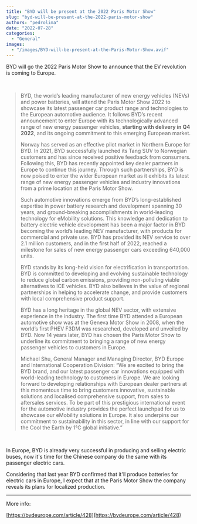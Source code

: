 ```yaml
---
title: "BYD will be present at the 2022 Paris Motor Show"
slug: "byd-will-be-present-at-the-2022-paris-motor-show"
authors: "pedrolima"
date: "2022-07-28"
categories:
  - "General"
images:
  - "/images/BYD-will-be-present-at-the-Paris-Motor-Show.avif"
---
```


BYD will go the 2022 Paris Motor Show to announce that the EV revolution is coming to Europe.

 

> BYD, the world’s leading manufacturer of new energy vehicles (NEVs) and power batteries, will attend the Paris Motor Show 2022 to showcase its latest passenger car product range and technologies to the European automotive audience. It follows BYD’s recent announcement to enter Europe with its technologically advanced range of new energy passenger vehicles, **starting with delivery in Q4 2022**, and its ongoing commitment to this emerging European market.
> 
> Norway has served as an effective pilot market in Northern Europe for BYD. In 2021, BYD successfully launched its Tang SUV to Norwegian customers and has since received positive feedback from consumers. Following this, BYD has recently appointed key dealer partners in Europe to continue this journey. Through such partnerships, BYD is now poised to enter the wider European market as it exhibits its latest range of new energy passenger vehicles and industry innovations from a prime location at the Paris Motor Show.
> 
> Such automotive innovations emerge from BYD’s long-established expertise in power battery research and development spanning 30 years, and ground-breaking accomplishments in world-leading technology for eMobility solutions. This knowledge and dedication to battery electric vehicle development has been a major factor in BYD becoming the world’s leading NEV manufacturer, with products for commercial and private use. BYD has provided its NEV service to over 2.1 million customers, and in the first half of 2022, reached a milestone for sales of new energy passenger cars exceeding 640,000 units.
> 
> BYD stands by its long-held vision for electrification in transportation. BYD is committed to developing and evolving sustainable technology to reduce global carbon emissions, providing non-polluting viable alternatives to ICE vehicles. BYD also believes in the value of regional partnerships in helping to accelerate change, and provide customers with local comprehensive product support.
> 
> BYD has a long heritage in the global NEV sector, with extensive experience in the industry. The first time BYD attended a European automotive show was at the Geneva Motor Show in 2008, when the world’s first PHEV F3DM was researched, developed and unveiled by BYD. Now 14 years later, BYD has chosen the Paris Motor Show to underline its commitment to bringing a range of new energy passenger vehicles to customers in Europe.
> 
> Michael Shu, General Manager and Managing Director, BYD Europe and International Cooperation Division: “We are excited to bring the BYD brand, and our latest passenger car innovations equipped with world-leading technology to customers in Europe. We are looking forward to developing relationships with European dealer partners at this momentous time to bring customers innovative, sustainable solutions and localised comprehensive support, from sales to aftersales services. To be part of this prestigious international event for the automotive industry provides the perfect launchpad for us to showcase our eMobility solutions in Europe. It also underpins our commitment to sustainability in this sector, in line with our support for the Cool the Earth by 1℃ global initiative.”

 

In Europe, BYD is already very successful in producing and selling electric buses, now it's time for the Chinese company do the same with its passenger electric cars.

Considering that last year BYD confirmed that it'll produce batteries for electric cars in Europe, I expect that at the Paris Motor Show the company reveals its plans for localized production.

---

More info:

[https://bydeurope.com/article/428](https://bydeurope.com/article/428)
